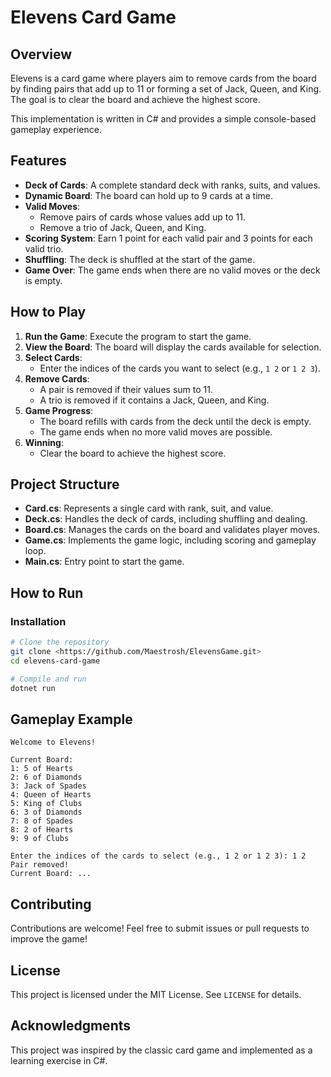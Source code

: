 # Elevens Card Game

## Overview
Elevens is a card game where players aim to remove cards from the board by finding pairs that add up to 11 or forming a set of Jack, Queen, and King. The goal is to clear the board and achieve the highest score.

This implementation is written in C# and provides a simple console-based gameplay experience.

## Features
- **Deck of Cards**: A complete standard deck with ranks, suits, and values.
- **Dynamic Board**: The board can hold up to 9 cards at a time.
- **Valid Moves**:
  - Remove pairs of cards whose values add up to 11.
  - Remove a trio of Jack, Queen, and King.
- **Scoring System**: Earn 1 point for each valid pair and 3 points for each valid trio.
- **Shuffling**: The deck is shuffled at the start of the game.
- **Game Over**: The game ends when there are no valid moves or the deck is empty.

## How to Play
1. **Run the Game**: Execute the program to start the game.
2. **View the Board**: The board will display the cards available for selection.
3. **Select Cards**:
   - Enter the indices of the cards you want to select (e.g., `1 2` or `1 2 3`).
4. **Remove Cards**:
   - A pair is removed if their values sum to 11.
   - A trio is removed if it contains a Jack, Queen, and King.
5. **Game Progress**:
   - The board refills with cards from the deck until the deck is empty.
   - The game ends when no more valid moves are possible.
6. **Winning**:
   - Clear the board to achieve the highest score.

## Project Structure
- **Card.cs**: Represents a single card with rank, suit, and value.
- **Deck.cs**: Handles the deck of cards, including shuffling and dealing.
- **Board.cs**: Manages the cards on the board and validates player moves.
- **Game.cs**: Implements the game logic, including scoring and gameplay loop.
- **Main.cs**: Entry point to start the game.

## How to Run


### Installation
```bash
# Clone the repository
git clone <https://github.com/Maestrosh/ElevensGame.git>
cd elevens-card-game

# Compile and run
dotnet run
```

## Gameplay Example
```
Welcome to Elevens!

Current Board:
1: 5 of Hearts
2: 6 of Diamonds
3: Jack of Spades
4: Queen of Hearts
5: King of Clubs
6: 3 of Diamonds
7: 8 of Spades
8: 2 of Hearts
9: 9 of Clubs

Enter the indices of the cards to select (e.g., 1 2 or 1 2 3): 1 2
Pair removed!
Current Board: ...
```

## Contributing
Contributions are welcome! Feel free to submit issues or pull requests to improve the game!

## License
This project is licensed under the MIT License. See `LICENSE` for details.

## Acknowledgments
This project was inspired by the classic card game and implemented as a learning exercise in C#.
